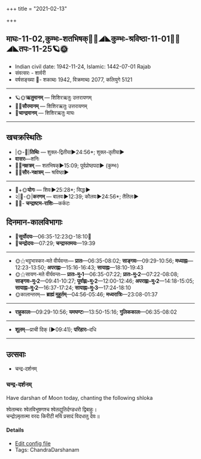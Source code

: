+++
title = "2021-02-13"

+++
## माघः-11-02,कुम्भः-शतभिषक्🌛🌌◢◣कुम्भः-श्रविष्ठा-11-01🌌🌞◢◣तपः-11-25🪐🌞
- Indian civil date: 1942-11-24, Islamic: 1442-07-01 Rajab
- संवत्सरः - शार्वरी
- वर्षसङ्ख्या 🌛- शकाब्दः 1942, विक्रमाब्दः 2077, कलियुगे 5121
___________________
- 🪐🌞**ऋतुमानम्** — शिशिरऋतुः उत्तरायणम्
- 🌌🌞**सौरमानम्** — शिशिरऋतुः उत्तरायणम्
- 🌛**चान्द्रमानम्** — शिशिरऋतुः माघः
___________________


## खचक्रस्थितिः
- |🌞-🌛|**तिथिः** — शुक्ल-द्वितीया►24:56*; शुक्ल-तृतीया►  
- **वासरः**—शनिः  
- 🌌🌛**नक्षत्रम्** — शतभिषक्►15:09; पूर्वप्रोष्ठपदा► (कुम्भः)  
- 🌌🌞**सौर-नक्षत्रम्** — श्रविष्ठा►  
___________________
- 🌛+🌞**योगः** — शिवः►25:28*; सिद्धः►  
- २|🌛-🌞|**करणम्** — बालवः►12:39; कौलवः►24:56*; तैतिलः►  
- 🌌🌛- **चन्द्राष्टम-राशिः**—कर्कटः  


## दिनमान-कालविभागाः
- 🌅**सूर्योदयः**—06:35-12:23🌞️-18:10🌇  
- 🌛**चन्द्रोदयः**—07:29; **चन्द्रास्तमयः**—19:39  
___________________
- 🌞⚝भट्टभास्कर-मते वीर्यवन्तः— **प्रातः**—06:35-08:02; **साङ्गवः**—09:29-10:56; **मध्याह्नः**—12:23-13:50; **अपराह्णः**—15:16-16:43; **सायाह्नः**—18:10-19:43  
- 🌞⚝सायण-मते वीर्यवन्तः— **प्रातः-मु॰1**—06:35-07:22; **प्रातः-मु॰2**—07:22-08:08; **साङ्गवः-मु॰2**—09:41-10:27; **पूर्वाह्णः-मु॰2**—12:00-12:46; **अपराह्णः-मु॰2**—14:18-15:05; **सायाह्नः-मु॰2**—16:37-17:24; **सायाह्नः-मु॰3**—17:24-18:10  
- 🌞कालान्तरम्— **ब्राह्मं मुहूर्तम्**—04:56-05:46; **मध्यरात्रिः**—23:08-01:37  
___________________
- **राहुकालः**—09:29-10:56; **यमघण्टः**—13:50-15:16; **गुलिककालः**—06:35-08:02  
___________________
- **शूलम्**—प्राची दिक् (►09:41); **परिहारः**–दधि  
___________________

## उत्सवाः
- चन्द्र-दर्शनम्
### चन्द्र-दर्शनम्

Have darshan of Moon today, chanting the following shloka

श्वेताम्बरः श्वेतविभूषणश्च श्वेतद्युतिर्दण्डधरो द्विबाहुः।  
चन्द्रोऽमृतात्मा वरदः किरीटी मयि प्रसादं विदधातु देवः॥



#### Details
- [Edit config file](https://github.com/jyotisham/adyatithi/tree/master/devatA/graha/description_only/candra-darzanam.toml)
- Tags: ChandraDarshanam



